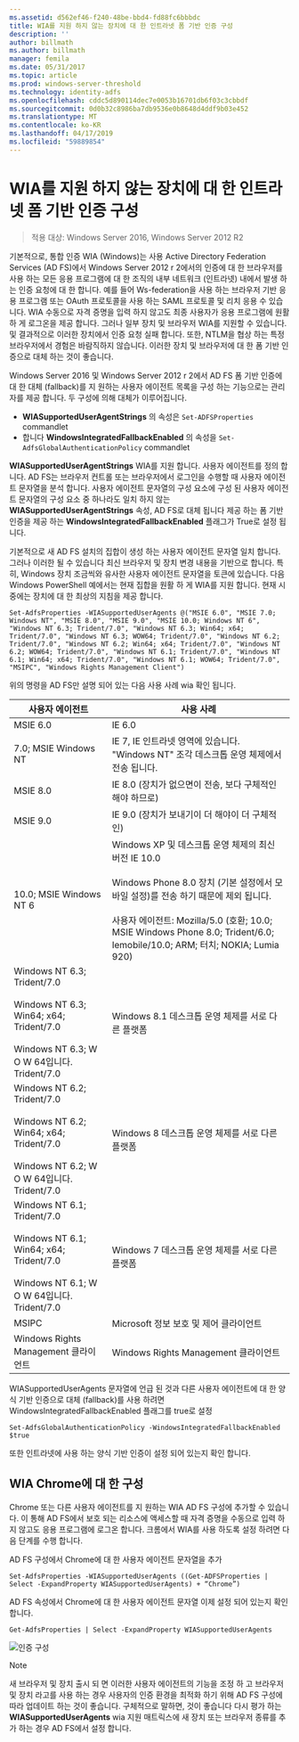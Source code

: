 ```yaml
---
ms.assetid: d562ef46-f240-48be-bbd4-fd88fc6bbbdc
title: WIA를 지원 하지 않는 장치에 대 한 인트라넷 폼 기반 인증 구성
description: ''
author: billmath
ms.author: billmath
manager: femila
ms.date: 05/31/2017
ms.topic: article
ms.prod: windows-server-threshold
ms.technology: identity-adfs
ms.openlocfilehash: cddc5d890114dec7e0053b16701db6f03c3cbbdf
ms.sourcegitcommit: 0d0b32c8986ba7db9536e0b8648d4ddf9b03e452
ms.translationtype: MT
ms.contentlocale: ko-KR
ms.lasthandoff: 04/17/2019
ms.locfileid: "59889854"
---
```

# <a name="configuring-intranet-forms-based-authentication-for-devices-that-do-not-support-wia"></a>WIA를 지원 하지 않는 장치에 대 한 인트라넷 폼 기반 인증 구성

>적용 대상: Windows Server 2016, Windows Server 2012 R2

기본적으로, 통합 인증 WIA (Windows)는 사용 Active Directory Federation Services (AD FS)에서 Windows Server 2012 r 2에서의 인증에 대 한 브라우저를 사용 하는 모든 응용 프로그램에 대 한 조직의 내부 네트워크 (인트라넷) 내에서 발생 하는 인증 요청에 대 한 합니다. 예를 들어 Ws-federation을 사용 하는 브라우저 기반 응용 프로그램 또는 OAuth 프로토콜을 사용 하는 SAML 프로토콜 및 리치 응용 수 있습니다. WIA 수동으로 자격 증명을 입력 하지 않고도 최종 사용자가 응용 프로그램에 원활 하 게 로그온을 제공 합니다. 그러나 일부 장치 및 브라우저 WIA를 지원할 수 있습니다. 및 결과적으로 이러한 장치에서 인증 요청 실패 합니다. 또한, NTLM을 협상 하는 특정 브라우저에서 경험은 바람직하지 않습니다. 이러한 장치 및 브라우저에 대 한 폼 기반 인증으로 대체 하는 것이 좋습니다.

Windows Server 2016 및 Windows Server 2012 r 2에서 AD FS 폼 기반 인증에 대 한 대체 (fallback)를 지 원하는 사용자 에이전트 목록을 구성 하는 기능으로는 관리자를 제공 합니다. 두 구성에 의해 대체가 이루어집니다.


- **WIASupportedUserAgentStrings** 의 속성은 `Set-ADFSProperties` commandlet
- 합니다 **WindowsIntegratedFallbackEnabled** 의 속성을 `Set-AdfsGlobalAuthenticationPolicy` commandlet

**WIASupportedUserAgentStrings** WIA를 지원 합니다. 사용자 에이전트를 정의 합니다. AD FS는 브라우저 컨트롤 또는 브라우저에서 로그인을 수행할 때 사용자 에이전트 문자열을 분석 합니다. 사용자 에이전트 문자열의 구성 요소에 구성 된 사용자 에이전트 문자열의 구성 요소 중 하나라도 일치 하지 않는 **WIASupportedUserAgentStrings** 속성, AD FS로 대체 됩니다 제공 하는 폼 기반 인증을 제공 하는 **WindowsIntegratedFallbackEnabled** 플래그가 True로 설정 됩니다.

기본적으로 새 AD FS 설치의 집합이 생성 하는 사용자 에이전트 문자열 일치 합니다. 그러나 이러한 될 수 있습니다 최신 브라우저 및 장치 변경 내용을 기반으로 합니다. 특히, Windows 장치 조금씩와 유사한 사용자 에이전트 문자열을 토큰에 있습니다. 다음 Windows PowerShell 예에서는 현재 집합을 원활 하 게 WIA를 지원 합니다. 현재 시중에는 장치에 대 한 최상의 지침을 제공 합니다.

    Set-AdfsProperties -WIASupportedUserAgents @("MSIE 6.0", "MSIE 7.0; Windows NT", "MSIE 8.0", "MSIE 9.0", "MSIE 10.0; Windows NT 6", "Windows NT 6.3; Trident/7.0", "Windows NT 6.3; Win64; x64; Trident/7.0", "Windows NT 6.3; WOW64; Trident/7.0", "Windows NT 6.2; Trident/7.0", "Windows NT 6.2; Win64; x64; Trident/7.0", "Windows NT 6.2; WOW64; Trident/7.0", "Windows NT 6.1; Trident/7.0", "Windows NT 6.1; Win64; x64; Trident/7.0", "Windows NT 6.1; WOW64; Trident/7.0", "MSIPC", "Windows Rights Management Client")

위의 명령을 AD FS만 설명 되어 있는 다음 사용 사례 wia 확인 됩니다.

사용자 에이전트|사용 사례|
-----|-----|
MSIE 6.0|IE 6.0|
7.0; MSIE Windows NT|IE 7, IE 인트라넷 영역에 있습니다. "Windows NT" 조각 데스크톱 운영 체제에서 전송 됩니다.|
MSIE 8.0|IE 8.0 (장치가 없으면이 전송, 보다 구체적인 해야 하므로)|
MSIE 9.0|IE 9.0 (장치가 보내기이 더 해야이 더 구체적인)|
10.0; MSIE Windows NT 6|Windows XP 및 데스크톱 운영 체제의 최신 버전 IE 10.0</br></br>Windows Phone 8.0 장치 (기본 설정에서 모바일 설정)를 전송 하기 때문에 제외 됩니다.</br></br>사용자 에이전트: Mozilla/5.0 (호환; 10.0; MSIE Windows Phone 8.0; Trident/6.0; Iemobile/10.0; ARM; 터치; NOKIA; Lumia 920)|
Windows NT 6.3; Trident/7.0</br></br>Windows NT 6.3; Win64; x64; Trident/7.0</br></br>Windows NT 6.3; W O W 64입니다. Trident/7.0| Windows 8.1 데스크톱 운영 체제를 서로 다른 플랫폼|
Windows NT 6.2; Trident/7.0</br></br>Windows NT 6.2; Win64; x64; Trident/7.0</br></br>Windows NT 6.2; W O W 64입니다. Trident/7.0|Windows 8 데스크톱 운영 체제를 서로 다른 플랫폼|
Windows NT 6.1; Trident/7.0</br></br>Windows NT 6.1; Win64; x64; Trident/7.0</br></br>Windows NT 6.1; W O W 64입니다. Trident/7.0|Windows 7 데스크톱 운영 체제를 서로 다른 플랫폼|
MSIPC| Microsoft 정보 보호 및 제어 클라이언트|
Windows Rights Management 클라이언트|Windows Rights Management 클라이언트|

WIASupportedUserAgents 문자열에 언급 된 것과 다른 사용자 에이전트에 대 한 양식 기반 인증으로 대체 (fallback)를 사용 하려면 WindowsIntegratedFallbackEnabled 플래그를 true로 설정

    Set-AdfsGlobalAuthenticationPolicy -WindowsIntegratedFallbackEnabled $true

또한 인트라넷에 사용 하는 양식 기반 인증이 설정 되어 있는지 확인 합니다.

## <a name="configuring-wia-for-chrome"></a>WIA Chrome에 대 한 구성
Chrome 또는 다른 사용자 에이전트를 지 원하는 WIA AD FS 구성에 추가할 수 있습니다. 이 통해 AD FS에서 보호 되는 리소스에 액세스할 때 자격 증명을 수동으로 입력 하지 않고도 응용 프로그램에 로그온 합니다. 크롬에서 WIA를 사용 하도록 설정 하려면 다음 단계를 수행 합니다.

AD FS 구성에서 Chrome에 대 한 사용자 에이전트 문자열을 추가

    Set-AdfsProperties -WIASupportedUserAgents ((Get-ADFSProperties | Select -ExpandProperty WIASupportedUserAgents) + “Chrome”)
    
AD FS 속성에서 Chrome에 대 한 사용자 에이전트 문자열 이제 설정 되어 있는지 확인 합니다.

    Get-AdfsProperties | Select -ExpandProperty WIASupportedUserAgents

![인증 구성](media/Configure-intranet-forms-based-authentication-for-devices-that-do-not-support-WIA/chrome1.png) 

>[!NOTE]   
> 새 브라우저 및 장치 출시 되 면 이러한 사용자 에이전트의 기능을 조정 하 고 브라우저 및 장치 라고를 사용 하는 경우 사용자의 인증 환경을 최적화 하기 위해 AD FS 구성에 따라 업데이트 하는 것이 좋습니다. 구체적으로 말하면, 것이 좋습니다 다시 평가 하는 **WIASupportedUserAgents** wia 지원 매트릭스에 새 장치 또는 브라우저 종류를 추가 하는 경우 AD FS에서 설정 합니다.


